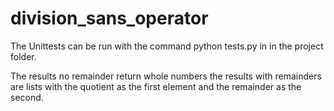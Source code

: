 # division_sans_operator


The Unittests can be run with the command python tests.py in in the project folder. 

The results no remainder return whole numbers the results with remainders are lists with the quotient as the first element and the remainder as the second. 
